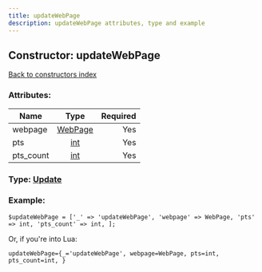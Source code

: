 ```yaml
---
title: updateWebPage
description: updateWebPage attributes, type and example
---
```

## Constructor: updateWebPage  
[Back to constructors index](index.md)



### Attributes:

| Name     |    Type       | Required |
|----------|:-------------:|---------:|
|webpage|[WebPage](../types/WebPage.md) | Yes|
|pts|[int](../types/int.md) | Yes|
|pts\_count|[int](../types/int.md) | Yes|



### Type: [Update](../types/Update.md)


### Example:

```
$updateWebPage = ['_' => 'updateWebPage', 'webpage' => WebPage, 'pts' => int, 'pts_count' => int, ];
```  

Or, if you're into Lua:  


```
updateWebPage={_='updateWebPage', webpage=WebPage, pts=int, pts_count=int, }

```


